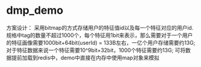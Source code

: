 # dmp_demo

方案设计：
采用bitmap的方式存储用户的特征值id以及每一个特征对应的用户id.
规格中tag的数量不超过1000个，每个特征用1bit来表示，那么需要对于一个用户的特征画像需要1000bit+64bit(userId) = 133B左右，一亿个用户存储需要约13G;
对于特征数据来说一个特征需要10^9bit+32bit，1000个特征需要约13G;
可将数据提前加载到redis中，demo中直接在内存中使用map对象来模拟
